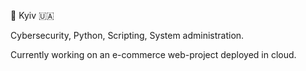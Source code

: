 
📍 Kyiv 🇺🇦

Cybersecurity, Python, Scripting, System administration.

Currently working on an e-commerce web-project deployed in cloud.

